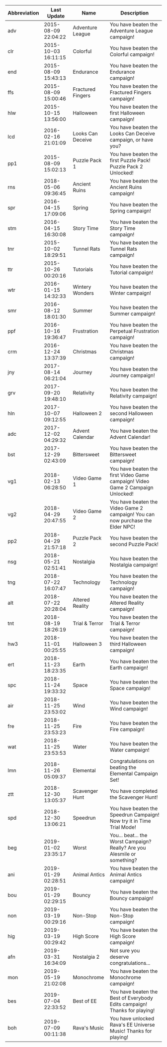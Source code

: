 | Abbreviation | Last Update | Name | Description
| ------------ | ----| ----| ----| 
| adv          | 2015-08-09 22:04:22 | Adventure League | You have beaten the Adventure League campaign!
| clr          | 2015-10-03 16:11:15 | Colorful | You have beaten the Colorful campaign!
| end          | 2015-08-09 15:43:13 | Endurance | You have beaten the Endurance campaign!
| ffs          | 2015-08-09 15:00:46 | Fractured Fingers | You have beaten the Fractured Fingers campaign!
| hlw          | 2015-10-15 13:56:00 | Halloween | You have beaten the first Halloween campaign!
| lcd          | 2016-02-16 21:01:09 | Looks Can Deceive | You have beaten the Looks Can Deceive campaign, or have you?
| pp1          | 2015-08-09 15:02:13 | Puzzle Pack 1 | You have beaten the first Puzzle Pack! Puzzle Pack 2 Unlocked!
| rns          | 2018-05-06 09:36:45 | Ancient Ruins | You have beaten the Ancient Ruins campaign!
| spr          | 2016-04-15 17:09:06 | Spring | You have beaten the Spring campaign!
| stm          | 2016-04-15 16:30:08 | Story Time | You have beaten the Story Time campaign!
| tnr          | 2015-10-02 18:29:51 | Tunnel Rats | You have beaten the Tunnel Rats campaign!
| ttr          | 2015-10-26 00:20:16 | Tutorials | You have beaten the Tutorial campaign!
| wtr          | 2016-01-15 14:32:33 | Wintery Wonders | You have beaten the Winter campaign!
| smr          | 2016-08-12 18:01:30 | Summer | You have beaten the Summer campaign!
| ppf          | 2016-10-16 19:36:47 | Frustration | You have beaten the Perpetual Frustration campaign!
| crm          | 2016-12-24 13:37:39 | Christmas | You have beaten the Christmas campaign!
| jny          | 2017-08-14 06:21:04 | Journey | You have beaten the Journey campaign!
| grv          | 2017-09-20 19:48:10 | Relativity | You have beaten the Relativity campaign!
| hln          | 2017-10-07 09:12:55 | Halloween 2 | You have beaten the second Halloween campaign!
| adc          | 2017-12-02 04:29:32 | Advent Calendar | You have beaten the Advent Calendar!
| bst          | 2017-12-29 02:43:09 | Bittersweet | You have beaten the Bittersweet campaign!
| vg1          | 2018-02-13 06:28:50 | Video Game 1 | You have beaten the first Video Game campaign! Video Game 2 Campaign Unlocked!
| vg2          | 2018-04-29 20:47:55 | Video Game 2 | You have beaten the Video Game 2 campaign! You can now purchase the Elder NPC!
| pp2          | 2018-04-29 21:57:18 | Puzzle Pack 2 | You have beaten the second Puzzle Pack!
| nsg          | 2018-05-21 02:51:41 | Nostalgia | You have beaten the Nostalgia campaign!
| tng          | 2018-07-22 16:07:47 | Technology | You have beaten the Technology campaign!
| alt          | 2018-07-22 20:28:04 | Altered Reality | You have beaten the Altered Reality campaign!
| tnt          | 2018-08-19 18:26:19 | Trial & Terror | You have beaten the Trial & Terror campaign!
| hw3          | 2018-11-01 00:25:55 | Halloween 3 | You have beaten the third Halloween campaign!
| ert          | 2018-11-23 18:23:35 | Earth | You have beaten the Earth campaign!
| spc          | 2018-11-24 19:33:32 | Space | You have beaten the Space campaign!
| air          | 2018-11-25 23:53:02 | Wind | You have beaten the Wind campaign!
| fre          | 2018-11-25 23:53:23 | Fire | You have beaten the Fire campaign!
| wat          | 2018-11-25 23:53:53 | Water | You have beaten the Water campaign!
| lmn          | 2018-11-26 05:09:37 | Elemental | Congratulations on beating the Elemental Campaign Set!
| ztt          | 2018-12-30 13:05:37 | Scavenger Hunt | You have completed the Scavenger Hunt!
| spd          | 2018-12-30 13:06:21 | Speedrun | You have beaten the Speedrun Campaign! Now try it in Time Trial Mode!
| beg          | 2019-01-02 23:35:17 | Worst | You... beat... the Worst Campaign? Really? Are you Alesmile or something?
| ani          | 2019-01-29 02:28:51 | Animal Antics | You have beaten the Animal Antics campaign!
| bou          | 2019-01-29 02:29:15 | Bouncy | You have beaten the Bouncy campaign!
| non          | 2019-03-19 00:29:16 | Non-Stop | You have beaten the Non-Stop campaign!
| hig          | 2019-03-19 00:29:42 | High Score | You have beaten the High Score campaign!
| afn          | 2019-03-31 16:34:09 | Nostalgia 2 | Not sure you deserve congratulations...
| mon          | 2019-05-19 21:02:08 | Monochrome | You have beaten the Monochrome campaign!
| bes          | 2019-07-04 22:33:52 | Best of EE | You have beaten the Best of Everybody Edits campaign! Thanks for playing!
| boh          | 2019-07-09 00:11:38 | Rava's Music | You have unlocked Rava's EE Universe Music! Thanks for playing!